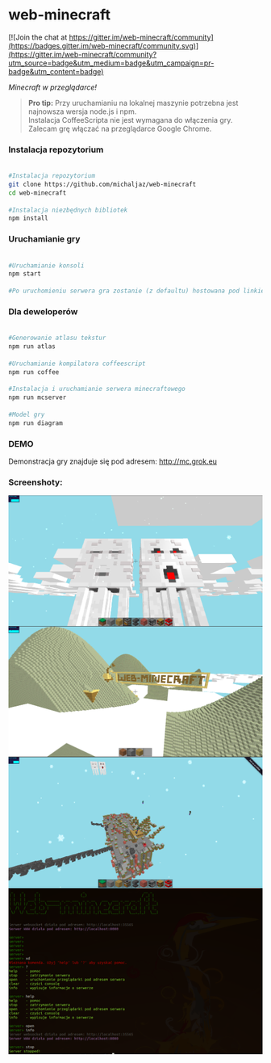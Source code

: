 # web-minecraft

[![Join the chat at https://gitter.im/web-minecraft/community](https://badges.gitter.im/web-minecraft/community.svg)](https://gitter.im/web-minecraft/community?utm_source=badge&utm_medium=badge&utm_campaign=pr-badge&utm_content=badge)

<i>Minecraft w przeglądarce!</i>

> **Pro tip:** Przy uruchamianiu na lokalnej maszynie potrzebna jest najnowsza wersja node.js i npm.<br>
>  Instalacja CoffeeScripta nie jest wymagana do włączenia gry.<br>
>  Zalecam grę włączać na przeglądarce Google Chrome</u>.<br>


<i>
</i>
<h3>Instalacja repozytorium</h3>

```bash

#Instalacja repozytorium
git clone https://github.com/michaljaz/web-minecraft
cd web-minecraft

#Instalacja niezbędnych bibliotek
npm install

```
<h3>Uruchamianie gry</h3>

```bash

#Uruchamianie konsoli
npm start

#Po uruchomieniu serwera gra zostanie (z defaultu) hostowana pod linkiem: http://localhost:8080
```

<h3>Dla deweloperów</h3>

```bash

#Generowanie atlasu tekstur
npm run atlas

#Uruchamianie kompilatora coffeescript
npm run coffee

#Instalacja i uruchamianie serwera minecraftowego
npm run mcserver

#Model gry
npm run diagram
```



<h3>DEMO</h3>

Demonstracja gry znajduje się pod adresem: <a href="http://mc.grok.eu">http://mc.grok.eu</a>

<h3>Screenshoty:</h3>

<img src="src/screen1.png"
     alt="screenshot"
     style="float: left; margin-right: 10px;" />
<img src="src/screen2.png"
     alt="screenshot"
     style="float: left; margin-right: 10px;" />
<img src="src/screen3.png"
     alt="screenshot"
     style="float: left; margin-right: 10px;" />
<img src="src/screen4.png"
     alt="screenshot"
     style="float: left; margin-right: 10px;" />




